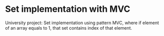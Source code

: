 # Set implementation with MVC
 University project: Set implementation using pattern MVC, where if element of an array equals to 1, that set contains index of that element.
